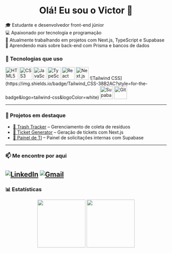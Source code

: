 <h1 align="center">Olá! Eu sou o Victor 👋</h1>

🎓 Estudante e desenvolvedor front-end júnior  
💻 Apaixonado por tecnologia e programação  
🔭 Atualmente trabalhando em projetos com Next.js, TypeScript e Supabase  
🌱 Aprendendo mais sobre back-end com Prisma e bancos de dados

### 🚀 Tecnologias que uso

<p align="left">
  <img src="https://cdn.jsdelivr.net/gh/devicons/devicon/icons/html5/html5-original.svg" height="40" alt="HTML5" />
  <img src="https://cdn.jsdelivr.net/gh/devicons/devicon/icons/css3/css3-original.svg" height="40" alt="CSS3" />
  <img src="https://cdn.jsdelivr.net/gh/devicons/devicon/icons/javascript/javascript-original.svg" height="40" alt="JavaScript" />
  <img src="https://cdn.jsdelivr.net/gh/devicons/devicon/icons/typescript/typescript-original.svg" height="40" alt="TypeScript" />
  <img src="https://cdn.jsdelivr.net/gh/devicons/devicon/icons/react/react-original.svg" height="40" alt="React" />
  <img src="https://cdn.jsdelivr.net/gh/devicons/devicon/icons/nextjs/nextjs-original.svg" height="40" alt="Next.js" />
  ![Tailwind CSS](https://img.shields.io/badge/Tailwind_CSS-38B2AC?style=for-the-badge&logo=tailwind-css&logoColor=white)
  <img src="https://cdn.jsdelivr.net/gh/devicons/devicon/icons/supabase/supabase-original.svg" height="40" alt="Supabase" />
  <img src="https://cdn.jsdelivr.net/gh/devicons/devicon/icons/git/git-original.svg" height="40" alt="Git" />
</p>

---

### 📌 Projetos em destaque

- [🔗 Trash Tracker](https://github.com/victorwzz7/Trash-Tracker) – Gerenciamento de coleta de resíduos
- [🔗 Ticket Generator](https://github.com/victorwzz7/ticket-generator) – Geração de tickets com Next.js
- [🔗 Painel de TI](https://github.com/victorwzz7/) – Painel de solicitações internas com Supabase

---

### 📫 Me encontre por aqui

[![LinkedIn](https://img.shields.io/badge/LinkedIn-0077B5?style=for-the-badge&logo=linkedin&logoColor=white)](https://www.linkedin.com/in/seu-usuario/)
[![Gmail](https://img.shields.io/badge/Gmail-D14836?style=for-the-badge&logo=gmail&logoColor=white)](mailto:seuemail@gmail.com)
---

### 📊 Estatísticas

<p align="center">
  <img src="https://github-readme-stats.vercel.app/api?username=victorwz7&show_icons=true&theme=radical" height="150"/>
  <img src="https://github-readme-stats.vercel.app/api/top-langs/?username=victorwz7&layout=compact&theme=radical" height="150"/>
</p>

